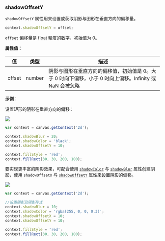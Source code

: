 ### shadowOffsetY

`shadowOffsetY` 属性用来设置或获取阴影与图形在垂直方向的偏移量。

```js
context.shadowOffsetY = offset;
```
`offset` 偏移量是 float 精度的数字，初始值为 0。

**属性值**：

| 值     |  类型   | 描述              |
|------- |------  | ---------------- |
| offset | number | 阴影与图形在垂直方向的偏移值，初始值是 0。大于 0 时向下偏移，小于 0 时向上偏移。Infinity 或 NaN 会被忽略 |

**示例**：

设置矩形的阴影在垂直方向的偏移：

![](/img/game/canvas/shadowOffsetY-001.png)

```js
var context = canvas.getContext('2d');

context.shadowBlur = 20;
context.shadowColor = 'black';
context.shadowOffsetY = 10;

context.fillStyle = 'red';
context.fillRect(30, 30, 200, 100);
```
要实现更丰富的阴影效果，可配合使用 [`shadowColor`](#shadowColor) 与 [`shadowBlur`](#shadowBlur) 属性创建阴影，使用 `shadowOffsetX` 与 [`shadowOffsetY`](#shadowOffsetY) 属性来设置阴影的偏移。

![](/img/game/canvas/shadow-001.png)

```js
var context = canvas.getContext('2d');

//设置阴影及阴影样式
context.shadowBlur = 10;
context.shadowColor = 'rgba(255, 0, 0, 0.3)';
context.shadowOffsetX = 10;
context.shadowOffsetY = 10;

context.fillStyle = 'red';
context.fillRect(30, 30, 200, 100);
```
